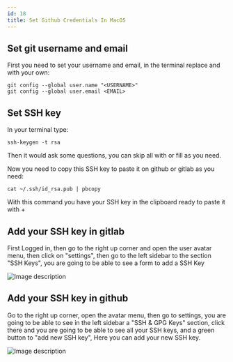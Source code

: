 ```yaml
---
id: 18
title: Set Github Credentials In MacOS
---
```


## Set git username and email

First you need to set your username and email, in the terminal replace <USERNAME> and <EMAIL> with your own:

```
git config --global user.name "<USERNAME>"
git config --global user.email <EMAIL>
```

## Set SSH key

In your terminal type:

```
ssh-keygen -t rsa
```

Then it would ask some questions, you can skip all with <enter> or fill as you need.

Now you need to copy this SSH key to paste it on github or gitlab as you need:

```
cat ~/.ssh/id_rsa.pub | pbcopy
```

With this command you have your SSH key in the clipboard ready to paste it with <command> + <v>

## Add your SSH key in gitlab

First Logged in, then go to the right up corner and open the user avatar menu, then click on "settings", then go to the left sidebar to the section "SSH Keys", you are going to be able to see a form to add a SSH Key

![Image description](https://dev-to-uploads.s3.amazonaws.com/uploads/articles/hd04ofaxci1s6egk9rex.png)

## Add your SSH key in github

Go to the right up corner, open the avatar menu, then go to settings, you are going to be able to see in the left sidebar a "SSH & GPG Keys" section, click there and you are going to be able to see all your SSH keys, and a green button to "add new SSH key", Here you can add your new SSH key.

![Image description](https://dev-to-uploads.s3.amazonaws.com/uploads/articles/fpdo0z20agkrbrv6cfe6.png)